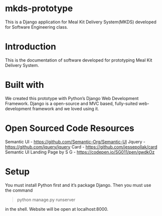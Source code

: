 # mkds-prototype
This is a Django application for Meal Kit Delivery System(MKDS) developed for Software Engineering class.

# Introduction
This is the documentation of software developed for prototyping Meal Kit Delivery System. 


# Built with
We created this prototype with Python’s Django Web Development Framework. Django is a open-source and MVC based, fully-suited web-development framework and we loved using it. 

# Open Sourced Code Resources
Semantic UI - https://github.com/Semantic-Org/Semantic-UI
Jquery - https://github.com/jquery/jquery
Card - https://github.com/jessepollak/card
Semantic UI Landing Page by S G  - https://codepen.io/SG011/pen/gwdkOz


# Setup
You must install Python first and it’s package Django. Then you must use the command 
> python manage.py runserver 

in the shell. Website will be open at localhost:8000.

